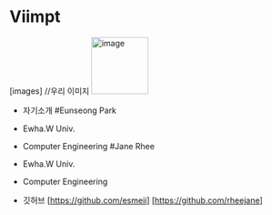 # Viimpt

[images] //우리 이미지
<img width="100" alt="image" src="https://user-images.githubusercontent.com/96706954/168216658-b73bca2b-9831-4808-82c8-99e6c127c34d.png">



- 자기소개
#Eunseong Park
- Ewha.W Univ.
- Computer Engineering 
#Jane Rhee
- Ewha.W Univ.
- Computer Engineering


- 깃허브
[https://github.com/esmeii]
[https://github.com/rheejane]

